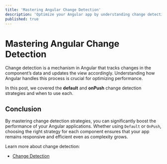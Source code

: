 ```yaml
---
title: 'Mastering Angular Change Detection'
description: 'Optimize your Angular app by understanding change detection strategies.'
published: true
---
```


# Mastering Angular Change Detection

Change detection is a mechanism in Angular that tracks changes in the component’s data and updates the view accordingly. Understanding how Angular handles this process is crucial for optimizing performance.

In this post, we covered the **default** and **onPush** change detection strategies and when to use each.

## Conclusion
By mastering change detection strategies, you can significantly boost the performance of your Angular applications. Whether using `Default` or `OnPush`, choosing the right strategy for each component ensures that your app remains responsive and efficient even as complexity grows.

Learn more about change detection:
- [Change Detection](https://angular.io/guide/change-detection)
